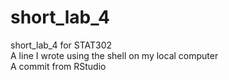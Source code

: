 # short_lab_4
short_lab_4 for STAT302\
A line I wrote using the shell on my local computer\
A commit from RStudio
